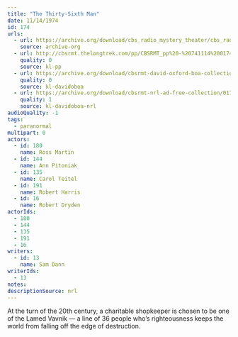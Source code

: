 ```yaml
---
title: "The Thirty-Sixth Man"
date: 11/14/1974
id: 174
urls: 
  - url: https://archive.org/download/cbs_radio_mystery_theater/cbs_radio_mystery_theater-0151-0200.zip/cbs_radio_mystery_theater-0151-0200%2Fcbsrmt_0174_the_36th_man.mp3
    source: archive-org
  - url: http://cbsrmt.thelongtrek.com/pp/CBSRMT_pp%20-%20741114%200174%20The%2036th%20Man.mp3
    quality: 0
    source: kl-pp
  - url: https://archive.org/download/cbsrmt-david-oxford-boa-collection/CBSRMT-741114-0174-The-36th-Man-(128-44)_KIXI-{BoA}.mp3
    quality: 0
    source: kl-davidoboa
  - url: https://archive.org/download/cbsrmt-nrl-ad-free-collection/0174%20CBSRMT-741114-0174-The-36th-Man-(128-44)_KIXI-%7BBoA%7D%20(no%20ads).mp3
    quality: 1
    source: kl-davidoboa-nrl
audioQuality: -1
tags: 
  - paranormal
multipart: 0
actors:  
  - id: 180
    name: Ross Martin  
  - id: 144
    name: Ann Pitoniak  
  - id: 135
    name: Carol Teitel  
  - id: 191
    name: Robert Harris  
  - id: 16
    name: Robert Dryden
actorIds:  
  - 180  
  - 144  
  - 135  
  - 191  
  - 16
writers:  
  - id: 13
    name: Sam Dann
writerIds:  
  - 13
notes: 
descriptionSource: nrl
---
```

At the turn of the 20th century, a charitable shopkeeper is chosen to be one of the Lamed Vavnik — a line of 36 people who’s righteousness keeps the world from falling off the edge of destruction.
